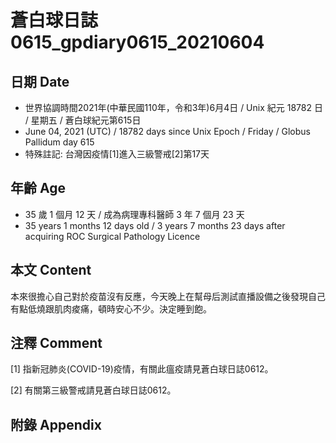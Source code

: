 [_metadata_:encoding]: - "utf-8"
[_metadata_:language]: - "zh-Hant-TW"
[_metadata_:fileformat]: - "markdown"
[_metadata_:MIME_type]: - "text/plain"
[_metadata_:markdown_version]: - "commonmark version 0.29"
[_metadata_:markdown_spec]: - "https://spec.commonmark.org/0.29/"

# 蒼白球日誌0615_gpdiary0615_20210604 #

## 日期 Date ##

* 世界協調時間2021年(中華民國110年，令和3年)6月4日 / Unix 紀元 18782 日 / 星期五 / 蒼白球紀元第615日
* June 04, 2021 (UTC) / 18782 days since Unix Epoch / Friday / Globus Pallidum day 615
* 特殊註記: 台灣因疫情[1]進入三級警戒[2]第17天

## 年齡 Age ##

* 35 歲 1 個月 12 天 / 成為病理專科醫師 3 年 7 個月 23 天
* 35 years 1 months 12 days old / 3 years 7 months 23 days after acquiring ROC Surgical Pathology Licence

## 本文 Content ##

本來很擔心自己對於疫苗沒有反應，今天晚上在幫母后測試直播設備之後發現自己有點低燒跟肌肉痠痛，頓時安心不少。決定睡到飽。

## 注釋 Comment ##

[1] 指新冠肺炎(COVID-19)疫情，有關此瘟疫請見蒼白球日誌0612。

[2] 有關第三級警戒請見蒼白球日誌0612。

## 附錄 Appendix ##


